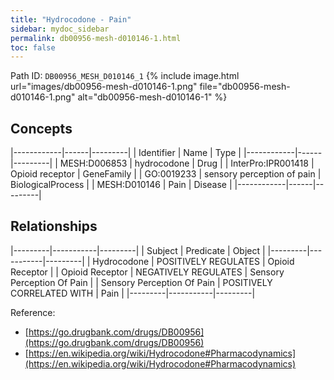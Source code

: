 ```yaml
---
title: "Hydrocodone - Pain"
sidebar: mydoc_sidebar
permalink: db00956-mesh-d010146-1.html
toc: false 
---
```



Path ID: `DB00956_MESH_D010146_1`
{% include image.html url="images/db00956-mesh-d010146-1.png" file="db00956-mesh-d010146-1.png" alt="db00956-mesh-d010146-1" %}

## Concepts

|------------|------|---------|
| Identifier | Name | Type    |
|------------|------|---------|
| MESH:D006853 | hydrocodone | Drug |
| InterPro:IPR001418 | Opioid receptor | GeneFamily |
| GO:0019233 | sensory perception of pain | BiologicalProcess |
| MESH:D010146 | Pain | Disease |
|------------|------|---------|

## Relationships

|---------|-----------|---------|
| Subject | Predicate | Object  |
|---------|-----------|---------|
| Hydrocodone | POSITIVELY REGULATES | Opioid Receptor |
| Opioid Receptor | NEGATIVELY REGULATES | Sensory Perception Of Pain |
| Sensory Perception Of Pain | POSITIVELY CORRELATED WITH | Pain |
|---------|-----------|---------|

Reference: 
  - [https://go.drugbank.com/drugs/DB00956](https://go.drugbank.com/drugs/DB00956)
  - [https://en.wikipedia.org/wiki/Hydrocodone#Pharmacodynamics](https://en.wikipedia.org/wiki/Hydrocodone#Pharmacodynamics)
